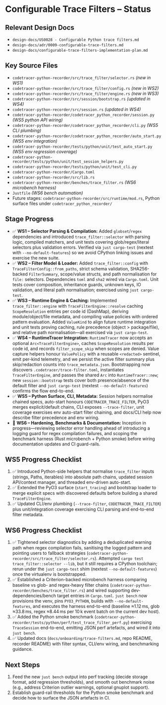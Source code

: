 # Configurable Trace Filters – Status

## Relevant Design Docs
- `design-docs/US0028 - Configurable Python trace filters.md`
- `design-docs/adr/0009-configurable-trace-filters.md`
- `design-docs/configurable-trace-filters-implementation-plan.md`

## Key Source Files
- `codetracer-python-recorder/src/trace_filter/selector.rs` *(new in WS1)*
- `codetracer-python-recorder/src/trace_filter/config.rs` *(new in WS2)*
- `codetracer-python-recorder/src/trace_filter/engine.rs` *(new in WS3)*
- `codetracer-python-recorder/src/session/bootstrap.rs` *(updated in WS4)*
- `codetracer-python-recorder/src/session.rs` *(updated in WS4)*
- `codetracer-python-recorder/codetracer_python_recorder/session.py` *(WS5 python API wiring)*
- `codetracer-python-recorder/codetracer_python_recorder/cli.py` *(WS5 CLI plumbing)*
- `codetracer-python-recorder/codetracer_python_recorder/auto_start.py` *(WS5 env integration)*
- `codetracer-python-recorder/tests/python/unit/test_auto_start.py` *(WS5 env regression coverage)*
- `codetracer-python-recorder/tests/python/unit/test_session_helpers.py`
- `codetracer-python-recorder/tests/python/unit/test_cli.py`
- `codetracer-python-recorder/Cargo.toml`
- `codetracer-python-recorder/src/lib.rs`
- `codetracer-python-recorder/benches/trace_filter.rs` *(WS6 microbench harness)*
- `Justfile` *(WS6 bench automation)*
- Future stages: `codetracer-python-recorder/src/runtime/mod.rs`, Python surface files under `codetracer_python_recorder/`

## Stage Progress
- ✅ **WS1 – Selector Parsing & Compilation:** Added `globset`/`regex` dependencies and introduced `trace_filter::selector` with parsing logic, compiled matchers, and unit tests covering glob/regex/literal selectors plus validation errors. Verified via `just cargo-test` (nextest with `--no-default-features`) so we avoid CPython linking issues and exercise the new suite.
- ✅ **WS2 – Filter Model & Loader:** Added `trace_filter::config` with `TraceFilterConfig::from_paths`, strict schema validation, SHA256-backed `FilterSummary`, scope/value structs, and path normalisation for `file:` selectors. Dependencies `toml` and `sha2` wired via `Cargo.toml`. Unit tests cover composition, inheritance guards, unknown keys, IO validation, and literal path normalisation; exercised using `just cargo-test`.
- ✅ **WS3 – Runtime Engine & Caching:** Implemented `trace_filter::engine` with `TraceFilterEngine::resolve` caching `ScopeResolution` entries per code id (DashMap), deriving module/object/file metadata, and compiling value policies with ordered pattern evaluation. Added `ValueKind` to align future runtime integration and unit tests proving caching, rule precedence (object > package/file), and relative path normalisation—all exercised via `just cargo-test`.
- ✅ **WS4 – RuntimeTracer Integration:** `RuntimeTracer` now accepts an optional `Arc<TraceFilterEngine>`, caches `ScopeResolution` results per code id, and records `filter_scope_skip` when scopes are denied. Value capture helpers honour `ValuePolicy` with a reusable `<redacted>` sentinel, emit per-kind telemetry, and we persist the active filter summary plus skip/redaction counts into `trace_metadata.json`. Bootstrapping now discovers `.codetracer/trace-filter.toml`, instantiates `TraceFilterEngine`, and passes the shared `Arc` into `RuntimeTracer::new`; new `session::bootstrap` tests cover both presence/absence of the default filter and `just cargo-test` (nextest `--no-default-features`) confirms the flow end-to-end.
- ✅ **WS5 – Python Surface, CLI, Metadata:** Session helpers normalise chained specs, auto-start honours `CODETRACER_TRACE_FILTER`, PyO3 merges explicit/default chains, CLI exposes `--trace-filter`, unit coverage exercises env auto-start filter chaining, and docs/CLI help now describe filter precedence and env wiring.
- 🔄 **WS6 – Hardening, Benchmarks & Documentation:** Inception in progress—reviewing selector error handling ahead of introducing a logging guard for regex compilation failures, and scoping the benchmark harness (Rust microbench + Python smoke) before wiring documentation updates and CI guard-rails.

## WS5 Progress Checklist
1. ✅ Introduced Python-side helpers that normalise `trace_filter` inputs (strings, Paths, iterables) into absolute path chains, updated session API/context manager, and threaded env-driven auto-start.
2. ✅ Extended the PyO3 surface (`start_tracing`) and bootstrap loader to merge explicit specs with discovered defaults before building a shared `TraceFilterEngine`.
3. ✅ Updated CLI/env plumbing (`--trace-filter`, `CODETRACER_TRACE_FILTER`) plus unit/integration coverage exercising CLI parsing and end-to-end filter metadata.

## WS6 Progress Checklist
1. ✅ Tightened selector diagnostics by adding a deduplicated warning path when regex compilation fails, sanitising the logged pattern and pointing users to fallback strategies (`codetracer-python-recorder/src/trace_filter/selector.rs`). Attempted `cargo test trace_filter::selector --lib`, but it still requires a CPython toolchain; rerun under the `just cargo-test` shim (nextest `--no-default-features`) once the virtualenv is bootstrapped.
2. ✅ Established a Criterion-backed microbench harness comparing baseline vs glob- and regex-heavy filter chains (`codetracer-python-recorder/benches/trace_filter.rs`) and wired supporting dev-dependencies/bench target entries in `Cargo.toml`. `just bench` now provisions the venv, pins `PYO3_PYTHON`, builds with `--no-default-features`, and executes the harness end-to-end (baseline ≈1.12 ms, glob ≈33.8 ms, regex ≈8.44 ms per 10 k event batch on the current dev host).
3. ✅ Added the Python smoke benchmark (`codetracer-python-recorder/tests/python/perf/test_trace_filter_perf.py`) exercising `TraceSession` end-to-end, emitting JSON perf artefacts, and wired it into `just bench`.
4. ✅ Updated docs (`docs/onboarding/trace-filters.md`, repo README, recorder README) with filter syntax, CLI/env wiring, and benchmarking guidance.

## Next Steps
1. Feed the new `just bench` output into perf tracking (decide storage format, add regression thresholds), and smooth out benchmark noise (e.g., address Criterion outlier warnings, optional gnuplot support).
2. Establish guard-rail thresholds for the Python smoke benchmark and decide how to surface the JSON artefacts in CI.
